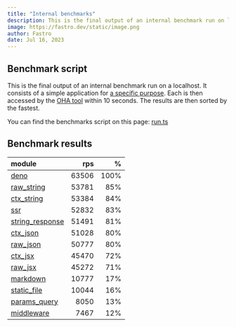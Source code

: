 ```yaml
---
title: "Internal benchmarks"
description: This is the final output of an internal benchmark run on localhost
image: https://fastro.dev/static/image.png
author: Fastro
date: Jul 16, 2023
---
```


## Benchmark script

This is the final output of an internal benchmark run on a localhost. It consists of a simple application for [a specific purpose](https://github.com/fastrodev/fastro/blob/main/deno.json). Each is then accessed by the [OHA tool](https://github.com/hatoo/oha) within 10 seconds. The results are then sorted by the fastest.

You can find the benchmarks script on this page: [run.ts](https://github.com/fastrodev/fastro/blob/main/bench/run.ts)

## Benchmark results


| module                                                                                       |   rps |    % |
| :------------------------------------------------------------------------------------------- | ----: | ---: |
| [deno](https://github.com/fastrodev/fastro/blob/main/examples/deno.ts)                       | 63506 | 100% |
| [raw_string](https://github.com/fastrodev/fastro/blob/main/examples/raw_string.ts)           | 53781 |  85% |
| [ctx_string](https://github.com/fastrodev/fastro/blob/main/examples/ctx_string.ts)           | 53384 |  84% |
| [ssr](https://github.com/fastrodev/fastro/blob/main/examples/ssr.ts)                         | 52832 |  83% |
| [string_response](https://github.com/fastrodev/fastro/blob/main/examples/string_response.ts) | 51491 |  81% |
| [ctx_json](https://github.com/fastrodev/fastro/blob/main/examples/ctx_json.ts)               | 51028 |  80% |
| [raw_json](https://github.com/fastrodev/fastro/blob/main/examples/raw_json.ts)               | 50777 |  80% |
| [ctx_jsx](https://github.com/fastrodev/fastro/blob/main/examples/ctx_jsx.tsx)                | 45470 |  72% |
| [raw_jsx](https://github.com/fastrodev/fastro/blob/main/examples/raw_jsx.tsx)                | 45272 |  71% |
| [markdown](https://github.com/fastrodev/fastro/blob/main/examples/markdown.ts)               | 10777 |  17% |
| [static_file](https://github.com/fastrodev/fastro/blob/main/examples/static_file.ts)         | 10044 |  16% |
| [params_query](https://github.com/fastrodev/fastro/blob/main/examples/params_query.ts)       |  8050 |  13% |
| [middleware](https://github.com/fastrodev/fastro/blob/main/examples/middleware.ts)           |  7467 |  12% |